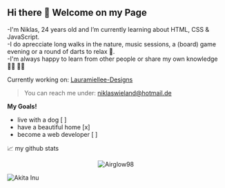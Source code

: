 ## Hi there 👋 Welcome on my Page

-I'm Niklas, 24 years old and I’m currently learning about HTML, CSS & JavaScript.   
-I do aprecciate long walks in the nature, music sessions, a (board) game evening or a round of darts to relax 🌱.   
-I'm always happy to learn from other people or share my own knowledge 🤜🏻 🤛🏻

Currently working on:
[Lauramiellee-Designs](https://airglow98.github.io/Lauramiellee/)


> You can reach me under: niklaswieland@hotmail.de

**My Goals!**  

- live with a dog [ ]
- have a beautiful home [x]
- become a web developer [ ]
    
📈 my github stats

<p align="center"> <img src="https://github-readme-stats.vercel.app/api?username=Airglow98&show_icons=true&theme=gotham" alt="Airglow98" />
    
   


![Akita Inu](https://www.mein-haustier.de/wp-content/uploads/2018/11/shutterstock_265439057-komprimiert-1270x608.jpg)

